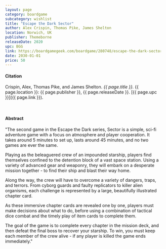 ```yaml
---
layout: page
category: boardgame
subcategory: wishlist
title: "Escape the Dark Sector"
author: Alex Crispin, Thomas Pike, James Shelton
location: Norwich, UK
publisher: Themeborne
releaseDate: 2020
upc: BGG
link: https://boardgamegeek.com/boardgame/280748/escape-the-dark-sector
date: 2030-01-01
price: 50
---
```


#### Citation

Crispin, Alex, Thomas Pike, and James Shelton. *{{ page.title }}.* {{ page.location }}: {{ page.publisher }}, {{ page.releaseDate }}. [{{ page.upc }}]({{ page.link }}).

<br>


#### Abstract

"The second game in the Escape the Dark series, Sector is a simple, sci-fi adventure game with a focus on atmosphere and player cooperation. It takes around 5 minutes to set up, lasts around 45 minutes, and no two games are ever the same.

Playing as the beleaguered crew of an impounded starship, players find themselves confined to the detention block of a vast space station. Using a variety of advanced gear and weaponry, they will embark on a desperate mission together -  to find their ship and blast their way home.

Along the way, the crew will have to overcome a variety of dangers, traps, and terrors. From cyborg guards and faulty replicators to killer alien organisms, each challenge is represented by a large, beautifully illustrated chapter card.

As these immersive chapter cards are revealed one by one, players must make decisions about what to do, before using a combination of tactical dice combat and the timely play of item cards to complete them.

The goal of the game is to complete every chapter in the mission deck, and then defeat the final boss to recover your starship. To win, you must keep each member of the crew alive - if any player is killed the game ends immediately."
